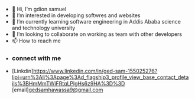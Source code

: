 - 👋 Hi, I’m gdion samuel
- 👀 I’m interested in developing softwres and websites
- 🌱 I’m currently learning software engineering in Addis Ababa science and technology university
- 💞️ I’m looking to collaborate on working as team with other developers
- 📫 How to reach me 
- ### connect with me
- [Linkdin]https://www.linkedin.com/in/ged-sam-155025276?lipi=urn%3Ali%3Apage%3Ad_flagship3_profile_view_base_contact_details%3BHmMmTWiFRtqLPlgHs6z9HA%3D%3D [email]gedsamhawassa9@gmail.com



<!---
Ged45/Ged45 is a ✨ special ✨ repository because its `README.md` (this file) appears on your GitHub profile.
You can click the Preview link to take a look at your changes.
--->
